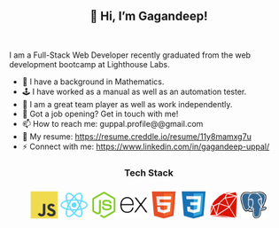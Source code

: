  <h2 align="center">👋  Hi, I’m Gagandeep!</h2>
 <br>

 I am a Full-Stack Web Developer recently graduated from the web development bootcamp at Lighthouse Labs.
 
- 🔭 I have a background in Mathematics.
- 🕹️ I have worked as a manual as well as an automation tester.
- 👯 I am a great team player as well as work independently.
- 💼 Got a job opening? Get in touch with me!
- 📫 How to reach me: guppal.profile@@gmail.com
- 🌱 My resume: https://resume.creddle.io/resume/11y8mamxg7u
- ⚡ Connect with me: https://www.linkedin.com/in/gagandeep-uppal/

<h3 align="center"> Tech Stack <h3>
 <div align="center" width="50px">   
    <img src='https://github.com/devicons/devicon/blob/master/icons/javascript/javascript-original.svg' width='50'/> 
    <img src='https://github.com/devicons/devicon/blob/master/icons/react/react-original.svg' width='50'/> 
    <img src='https://github.com/devicons/devicon/blob/master/icons/nodejs/nodejs-original.svg' width='50'/> 
    <img src='https://github.com/devicons/devicon/blob/master/icons/express/express-original.svg' width='50'/>
    <img src='https://github.com/devicons/devicon/blob/master/icons/html5/html5-original.svg' width='50'/>    
    <img src='https://github.com/devicons/devicon/blob/master/icons/css3/css3-original.svg' width='50'/>
    <img src='https://github.com/devicons/devicon/blob/master/icons/ruby/ruby-plain.svg' width='50'/> 
    <img src='https://github.com/devicons/devicon/blob/master/icons/postgresql/postgresql-original.svg' width='50'/
 </div>

